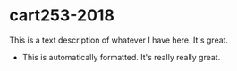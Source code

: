 # cart253-2018
This is a text description of whatever I have here. It's great.
- This is automatically formatted. It's really really great.
